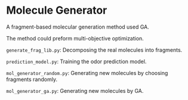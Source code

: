 # Molecule Generator

A fragment-based molecular generation method used GA.

The method could preform multi-objective optimization.

`generate_frag_lib.py`: Decomposing the real molecules into fragments.

`prediction_model.py`: Training the odor prediction model.

`mol_generator_random.py`: Generating new molecules by choosing fragments randomly.

`mol_generator_ga.py`: Generating new molecules by GA.
